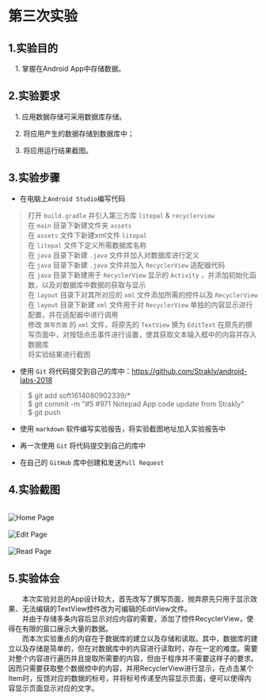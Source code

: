 # 第三次实验
## 1.实验目的
&emsp;1. 掌握在Android App中存储数据。 

## 2.实验要求
&emsp;1. 应用数据存储可采用数据库存储。

&emsp;2. 将应用产生的数据存储到数据库中；

&emsp;3. 将应用运行结果截图。  

## 3.实验步骤

- 在电脑上`Android Studio`编写代码  
>打开 `build.gradle` 并引入第三方库 `litepal` & `recyclerview`   
>在 `main` 目录下新建文件夹 `assets`   
>在 `assets` 文件下新建xml文件 `litepal`   
>在 `litepal` 文件下定义所需数据库名称   
>在 `java` 目录下新建 `.java` 文件并加入对数据库进行定义   
>在 `java` 目录下新建 `.java` 文件并加入 `RecyclerView` 适配器代码   
>在 `java` 目录下新建用于 `RecyclerView` 显示的 `Activity` ，并添加初始化函数，以及对数据库中数据的获取与显示   
>在 `layout` 目录下对其所对应的 `xml` 文件添加所需的控件以及 `RecyclerView`   
>在 `layout` 目录下新建 `xml` 文件用于对 `RecyclerView` 单独的内容显示进行配置，并在适配器中进行调用   
>修改 `撰写页面` 的 `xml` 文件，将原先的 `TextView` 换为 `EditText` 
>在原先的撰写页面中，对按钮点击事件进行设置，使其获取文本输入框中的内容并存入数据库   
>将实验结果进行截图

- 使用 `Git` 将代码提交到自己的库中：https://github.com/Strakly/android-labs-2018
  
>$ git add soft1614080902339/*  
>$ git commit -m "#5 #971 Notepad App code update from Strakly"  
>$ git push  

- 使用 `markdown` 软件编写实验报告，将实验截图地址加入实验报告中

- 再一次使用 `Git` 将代码提交到自己的库中

- 在自己的 `GitHub` 库中创建和发送`Pull Request`

## 4.实验截图
&emsp;   
![](https://raw.githubusercontent.com/Strakly/android-labs-2018/master/soft1614080902339/AndroidScreenshot_4.png "Home Page")
&emsp;   
&emsp;   
![](https://raw.githubusercontent.com/Strakly/android-labs-2018/master/soft1614080902339/AndroidScreenshot_5.png "Edit Page")
&emsp;   
&emsp;   
![](https://raw.githubusercontent.com/Strakly/android-labs-2018/master/soft1614080902339/AndroidScreenshot_6.png "Read Page")   
## 5.实验体会
&emsp;&emsp;本次实验对总的App设计较大，首先改写了撰写页面，抛弃原先只用于显示效果、无法编辑的TextView控件改为可编辑的EditView文件。   
&emsp;&emsp;并由于存储多条内容后显示对应内容的需要，添加了控件RecyclerView，使得在有限的窗口展示大量的数据。   
&emsp;&emsp;而本次实验重点的内容在于数据库的建立以及存储和读取。其中，数据库的建立以及存储是简单的，但在对数据库中的内容进行读取时，存在一定的难度。需要对整个内容进行遍历并且提取所需要的内容，但由于程序并不需要这样子的要求。因而只需要获取整个数据控中的内容，并用RecyclerView进行显示，在点击某个Item时，反馈对应的数据的标号，并将标号传递至内容显示页面，便可以使得内容显示页面显示对应的文字。   